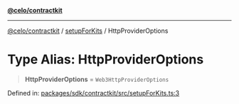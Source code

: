 [**@celo/contractkit**](../../README.md)

***

[@celo/contractkit](../../modules.md) / [setupForKits](../README.md) / HttpProviderOptions

# Type Alias: HttpProviderOptions

> **HttpProviderOptions** = `Web3HttpProviderOptions`

Defined in: [packages/sdk/contractkit/src/setupForKits.ts:3](https://github.com/celo-org/developer-tooling/blob/master/packages/sdk/contractkit/src/setupForKits.ts#L3)
